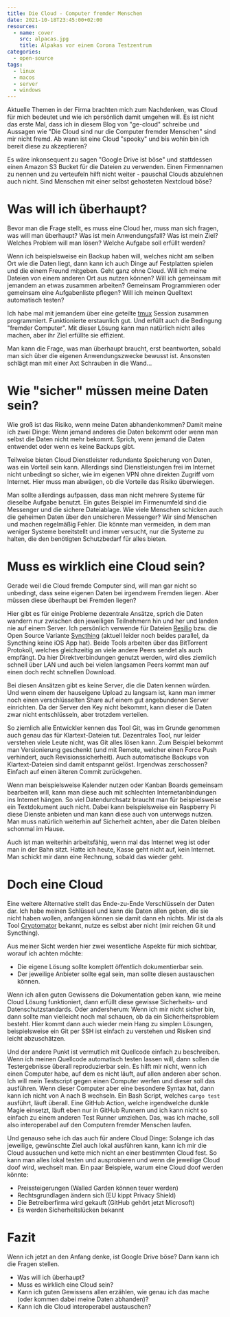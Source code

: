 ```yaml
---
title: Die Cloud - Computer fremder Menschen
date: 2021-10-18T23:45:00+02:00
resources:
  - name: cover
    src: alpacas.jpg
    title: Alpakas vor einem Corona Testzentrum
categories:
  - open-source
tags:
  - linux
  - macos
  - server
  - windows
---
```

Aktuelle Themen in der Firma brachten mich zum Nachdenken, was Cloud für mich bedeutet und wie ich persönlich damit umgehen will.
Es ist nicht das erste Mal, dass ich in diesem Blog von "ge-cloud" schreibe und Aussagen wie "Die Cloud sind nur die Computer fremder Menschen" sind mir nicht fremd.
Ab wann ist eine Cloud "spooky" und bis wohin bin ich bereit diese zu akzeptieren?

Es wäre inkonsequent zu sagen "Google Drive ist böse" und stattdessen einen Amazon S3 Bucket für die Dateien zu verwenden.
Einen Firmennamen zu nennen und zu verteufeln hilft nicht weiter - pauschal Clouds abzulehnen auch nicht.
Sind Menschen mit einer selbst gehosteten Nextcloud böse?

# Was will ich überhaupt?

Bevor man die Frage stellt, es muss eine Cloud her, muss man sich fragen, was will man überhaupt?
Was ist mein Anwendungsfall?
Was ist mein Ziel?
Welches Problem will man lösen?
Welche Aufgabe soll erfüllt werden?

Wenn ich beispielsweise ein Backup haben will, welches nicht am selben Ort wie die Daten liegt, dann kann ich auch Dinge auf Festplatten spielen und die einem Freund mitgeben.
Geht ganz ohne Cloud.
Will ich meine Dateien von einem anderen Ort aus nutzen können?
Will ich gemeinsam mit jemandem an etwas zusammen arbeiten?
Gemeinsam Programmieren oder gemeinsam eine Aufgabenliste pflegen?
Will ich meinen Quelltext automatisch testen?

Ich habe mal mit jemandem über eine geteilte [tmux](https://github.com/tmux/tmux/wiki) Session zusammen programmiert.
Funktionierte erstaunlich gut.
Und erfüllt auch die Bedingung "fremder Computer".
Mit dieser Lösung kann man natürlich nicht alles machen, aber ihr Ziel erfüllte sie effizient.

Man kann die Frage, was man überhaupt braucht, erst beantworten, sobald man sich über die eigenen Anwendungszwecke bewusst ist.
Ansonsten schlägt man mit einer Axt Schrauben in die Wand…

# Wie "sicher" müssen meine Daten sein?

Wie groß ist das Risiko, wenn meine Daten abhandenkommen?
Damit meine ich zwei Dinge: Wenn jemand anderes die Daten bekommt oder wenn man selbst die Daten nicht mehr bekommt.
Sprich, wenn jemand die Daten entwendet oder wenn es keine Backups gibt.

Teilweise bieten Cloud Dienstleister redundante Speicherung von Daten, was ein Vorteil sein kann.
Allerdings sind Dienstleistungen frei im Internet nicht unbedingt so sicher, wie im eigenen VPN ohne direkten Zugriff vom Internet.
Hier muss man abwägen, ob die Vorteile das Risiko überwiegen.

Man sollte allerdings aufpassen, dass man nicht mehrere Systeme für dieselbe Aufgabe benutzt.
Ein gutes Beispiel im Firmenumfeld sind die Messenger und die sichere Dateiablage.
Wie viele Menschen schicken auch die geheimen Daten über den unsicheren Messenger?
Wir sind Menschen und machen regelmäßig Fehler.
Die könnte man vermeiden, in dem man weniger Systeme bereitstellt und immer versucht, nur die Systeme zu halten, die den benötigten Schutzbedarf für alles bieten.

# Muss es wirklich eine Cloud sein?

Gerade weil die Cloud fremde Computer sind, will man gar nicht so unbedingt, dass seine eigenen Daten bei irgendwem Fremden liegen.
Aber müssen diese überhaupt bei Fremden liegen?

Hier gibt es für einige Probleme dezentrale Ansätze, sprich die Daten wandern nur zwischen den jeweiligen Teilnehmern hin und her und landen nie auf einem Server.
Ich persönlich verwende für Dateien [Resilio](https://www.resilio.com/) bzw. die Open Source Variante [Syncthing](https://syncthing.net) (aktuell leider noch beides parallel, da Syncthing keine iOS App hat).
Beide Tools arbeiten über das BitTorrent Protokoll, welches gleichzeitig an viele andere Peers sendet als auch empfängt.
Da hier Direktverbindungen genutzt werden, wird dies ziemlich schnell über LAN und auch bei vielen langsamen Peers kommt man auf einen doch recht schnellen Download.

Bei diesen Ansätzen gibt es keine Server, die die Daten kennen würden.
Und wenn einem der hauseigene Upload zu langsam ist, kann man immer noch einen verschlüsselten Share auf einem gut angebundenen Server einrichten.
Da der Server den Key nicht bekommt, kann dieser die Daten zwar nicht entschlüsseln, aber trotzdem verteilen.

So ziemlich alle Entwickler kennen das Tool Git, was im Grunde genommen auch genau das für Klartext-Dateien tut.
Dezentrales Tool, nur leider verstehen viele Leute nicht, was Git alles lösen kann.
Zum Beispiel bekommt man Versionierung geschenkt (und mit Remote, welcher einen Force Push verhindert, auch Revisionssicherheit).
Auch automatische Backups von Klartext-Dateien sind damit entspannt gelöst.
Irgendwas zerschossen?
Einfach auf einen älteren Commit zurückgehen.

Wenn man beispielsweise Kalender nutzen oder Kanban Boards gemeinsam bearbeiten will, kann man diese auch mit schlechten Internetanbindungen ins Internet hängen.
So viel Datendurchsatz braucht man für beispielsweise ein Textdokument auch nicht.
Dabei kann beispielsweise ein Raspberry Pi diese Dienste anbieten und man kann diese auch von unterwegs nutzen.
Man muss natürlich weiterhin auf Sicherheit achten, aber die Daten bleiben schonmal im Hause.

Auch ist man weiterhin arbeitsfähig, wenn mal das Internet weg ist oder man in der Bahn sitzt.
Hatte ich heute, Kasse geht nicht auf, kein Internet.
Man schickt mir dann eine Rechnung, sobald das wieder geht.

# Doch eine Cloud

Eine weitere Alternative stellt das Ende-zu-Ende Verschlüsseln der Daten dar.
Ich habe meinen Schlüssel und kann die Daten allen geben, die sie nicht haben wollen, anfangen können sie damit dann eh nichts.
Mir ist da als Tool [Cryptomator](https://cryptomator.org/) bekannt, nutze es selbst aber nicht (mir reichen Git und Syncthing).

Aus meiner Sicht werden hier zwei wesentliche Aspekte für mich sichtbar, worauf ich achten möchte:

- Die eigene Lösung sollte komplett öffentlich dokumentierbar sein.
- Der jeweilige Anbieter sollte egal sein, man sollte diesen austauschen können.

Wenn ich allen guten Gewissens die Dokumentation geben kann, wie meine Cloud Lösung funktioniert, dann erfüllt diese gewisse Sicherheits- und Datenschutzstandards.
Oder andersherum: Wenn ich mir nicht sicher bin, dann sollte man vielleicht noch mal schauen, ob da ein Sicherheitsproblem besteht.
Hier kommt dann auch wieder mein Hang zu simplen Lösungen, beispielsweise ein Git per SSH ist einfach zu verstehen und Risiken sind leicht abzuschätzen.

Und der andere Punkt ist vermutlich mit Quellcode einfach zu beschreiben.
Wenn ich meinen Quellcode automatisch testen lassen will, dann sollen die Testergebnisse überall reproduzierbar sein.
Es hilft mir nicht, wenn ich einen Computer habe, auf dem es nicht läuft, auf allen anderen aber schon.
Ich will mein Testscript gegen einen Computer werfen und dieser soll das ausführen.
Wenn dieser Computer aber eine besondere Syntax hat, dann kann ich nicht von A nach B wechseln.
Ein Bash Script, welches `cargo test` ausführt, läuft überall.
Eine GitHub Action, welche irgendwelche dunkle Magie einsetzt, läuft eben nur in GitHub Runnern und ich kann nicht so einfach zu einem anderen Test Runner umziehen.
Das, was ich mache, soll also interoperabel auf den Computern fremder Menschen laufen.

Und genauso sehe ich das auch für andere Cloud Dinge:
Solange ich das jeweilige, gewünschte Ziel auch lokal ausführen kann, kann ich mir die Cloud aussuchen und kette mich nicht an einer bestimmten Cloud fest.
So kann man alles lokal testen und ausprobieren und wenn die jeweilige Cloud doof wird, wechselt man.
Ein paar Beispiele, warum eine Cloud doof werden könnte:

- Preissteigerungen (Walled Garden können teuer werden)
- Rechtsgrundlagen ändern sich (EU kippt Privacy Shield)
- Die Betreiberfirma wird gekauft (GitHub gehört jetzt Microsoft)
- Es werden Sicherheitslücken bekannt

# Fazit

Wenn ich jetzt an den Anfang denke, ist Google Drive böse?
Dann kann ich die Fragen stellen.

- Was will ich überhaupt?
- Muss es wirklich eine Cloud sein?
- Kann ich guten Gewissens allen erzählen, wie genau ich das mache (oder kommen dabei meine Daten abhanden)?
- Kann ich die Cloud interoperabel austauschen?
